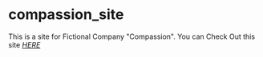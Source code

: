 # compassion_site
This is a site for Fictional Company "Compassion". You can Check Out this site  *[HERE](https://sllark.github.io/compassion_site/)*
